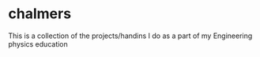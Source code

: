 # chalmers
This is a collection of the projects/handins I do as a part of my Engineering physics education
